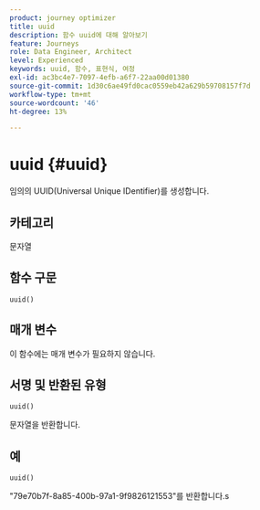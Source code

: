 ```yaml
---
product: journey optimizer
title: uuid
description: 함수 uuid에 대해 알아보기
feature: Journeys
role: Data Engineer, Architect
level: Experienced
keywords: uuid, 함수, 표현식, 여정
exl-id: ac3bc4e7-7097-4efb-a6f7-22aa00d01380
source-git-commit: 1d30c6ae49fd0cac0559eb42a629b59708157f7d
workflow-type: tm+mt
source-wordcount: '46'
ht-degree: 13%

---
```


# uuid {#uuid}

임의의 UUID(Universal Unique IDentifier)를 생성합니다.

## 카테고리

문자열

## 함수 구문

`uuid()`

## 매개 변수

이 함수에는 매개 변수가 필요하지 않습니다.

## 서명 및 반환된 유형

`uuid()`

문자열을 반환합니다.

## 예

`uuid()`

&quot;79e70b7f-8a85-400b-97a1-9f9826121553&quot;를 반환합니다.s
